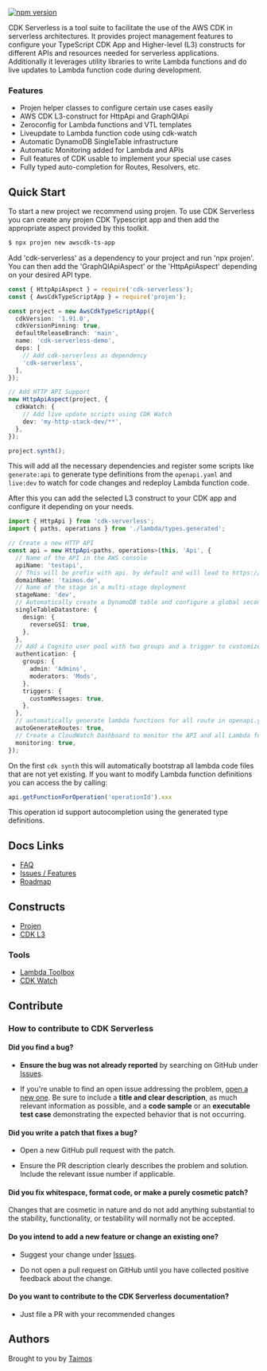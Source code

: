 [![npm version](https://badge.fury.io/js/cdk-serverless.svg)](https://badge.fury.io/js/cdk-serverless)

CDK Serverless is a tool suite to facilitate the use of the AWS CDK in serverless architectures. It provides project management features to configure your TypeScript CDK App and Higher-level (L3) constructs for different APIs and resources needed for serverless applications. Additionally it leverages utility libraries to write Lambda functions and do live updates to Lambda function code during development.

### Features

- Projen helper classes to configure certain use cases easily
- AWS CDK L3-construct for HttpApi and GraphQlApi
- Zeroconfig for Lambda functions and VTL templates
- Liveupdate to Lambda function code using cdk-watch
- Automatic DynamoDB SingleTable infrastructure
- Automatic Monitoring added for Lambda and APIs
- Full features of CDK usable to implement your special use cases
- Fully typed auto-completion for Routes, Resolvers, etc.

## Quick Start

To start a new project we recommend using projen. To use CDK Serverless you can create any projen CDK Typescript app and then add the appropriate aspect provided by this toolkit.

```bash
$ npx projen new awscdk-ts-app
```

Add 'cdk-serverless' as a dependency to your project and run 'npx projen'. You can then add the 'GraphQlApiAspect' or the 'HttpApiAspect' depending on your desired API type.

```ts
const { HttpApiAspect } = require('cdk-serverless');
const { AwsCdkTypeScriptApp } = require('projen');

const project = new AwsCdkTypeScriptApp({
  cdkVersion: '1.91.0',
  cdkVersionPinning: true,
  defaultReleaseBranch: 'main',
  name: 'cdk-serverless-demo',
  deps: [
    // Add cdk-serverless as dependency
    'cdk-serverless',
  ],
});

// Add HTTP API Support
new HttpApiAspect(project, {
  cdkWatch: {
    // Add live update scripts using CDK Watch
    dev: 'my-http-stack-dev/**',
  },
});

project.synth();
```

This will add all the necessary dependencies and register some scripts like `generate:api` to generate type definitions from the `openapi.yaml` and `live:dev` to watch for code changes and redeploy Lambda function code.

After this you can add the selected L3 construct to your CDK app and configure it depending on your needs.

```ts
import { HttpApi } from 'cdk-serverless';
import { paths, operations } from './lambda/types.generated';

// Create a new HTTP API
const api = new HttpApi<paths, operations>(this, 'Api', {
  // Name of the API in the AWS console
  apiName: 'testapi',
  // This will be prefix with api. by default and will lead to https://api.taimos.de
  domainName: 'taimos.de',
  // Name of the stage in a multi-stage deployment
  stageName: 'dev',
  // Automatically create a DynamoDB table and configure a global secondary index
  singleTableDatastore: {
    design: {
      reverseGSI: true,
    },
  },
  // Add a Cognito user pool with two groups and a trigger to customize welcome e-mails
  authentication: {
    groups: {
      admin: 'Admins',
      moderators: 'Mods',
    },
    triggers: {
      customMessages: true,
    },
  },
  // automatically generate lambda functions for all route in openapi.yaml (true by default)
  autoGenerateRoutes: true,
  // Create a CloudWatch Dashboard to monitor the API and all Lambda function (true by default)
  monitoring: true,
});
```

On the first `cdk synth` this will automatically bootstrap all lambda code files that are not yet existing. If you want to modify Lambda function definitions you can access the by calling:

```ts
api.getFunctionForOperation('operationId').xxx
```

This operation id support autocompletion using the generated type definitions.

<TODO GIF for autocomplete>

## Docs Links

- [FAQ](FAQ.md)
- [Issues / Features](https://github.com/taimos/cdk-serverless/issues)
- [Roadmap](https://github.com/taimos/cdk-serverless/projects)

## Constructs

- [Projen](./src/projen)
- [CDK L3](./src/constructs)

### Tools

- [Lambda Toolbox](https://github.com/taimos/lambda-toolbox)
- [CDK Watch](https://github.com/teamplanes/cdk-watch)

## Contribute

### How to contribute to CDK Serverless

#### **Did you find a bug?**

* **Ensure the bug was not already reported** by searching on GitHub under [Issues](https://github.com/taimos/cdk-serverless/issues).

* If you're unable to find an open issue addressing the problem, [open a new one](https://github.com/taimos/cdk-serverless/issues/new). Be sure to include a **title and clear description**, as much relevant information as possible, and a **code sample** or an **executable test case** demonstrating the expected behavior that is not occurring.

#### **Did you write a patch that fixes a bug?**

* Open a new GitHub pull request with the patch.

* Ensure the PR description clearly describes the problem and solution. Include the relevant issue number if applicable.

#### **Did you fix whitespace, format code, or make a purely cosmetic patch?**

Changes that are cosmetic in nature and do not add anything substantial to the stability, functionality, or testability will normally not be accepted.

#### **Do you intend to add a new feature or change an existing one?**

* Suggest your change under [Issues](https://github.com/taimos/cdk-serverless/issues).

* Do not open a pull request on GitHub until you have collected positive feedback about the change.

#### **Do you want to contribute to the CDK Serverless documentation?**

* Just file a PR with your recommended changes

## Authors

Brought to you by [Taimos](https://taimos.de)